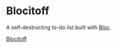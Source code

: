 <h1>Blocitoff</h1>

A self-destructing to-do list built with <a href="http://www.bloc.io" target="_blank">Bloc</a>.

<a href="http://zerimar-blocitoff.herokuapp.com " target="_blank">Blocitoff</a>
